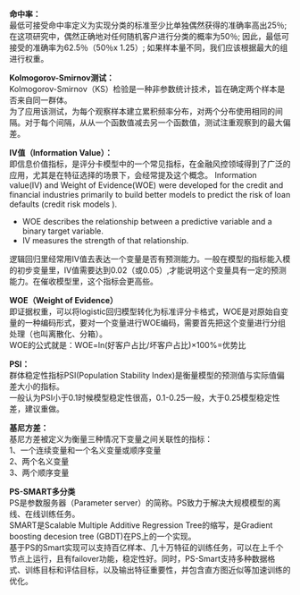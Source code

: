 **命中率：**  
最低可接受命中率定义为实现分类的标准至少比单独偶然获得的准确率高出25％; 在这项研究中，偶然正确地对任何随机客户进行分类的概率为50％; 因此，最低可接受的准确率为62.5％（50％x 1.25）; 如果样本量不同，我们应该根据最大的组进行权重。

**Kolmogorov-Smirnov测试：**  
Kolmogorov-Smirnov（KS）检验是一种非参数统计技术，旨在确定两个样本是否来自同一群体。  
为了应用该测试，为每个观察样本建立累积频率分布，对两个分布使用相同的间隔。对于每个间隔，从从一个函数值减去另一个函数值，测试注重观察到的最大偏差。

**IV值（Information Value）：**  
即信息价值指标，是评分卡模型中的一个常见指标，在金融风控领域得到了广泛的应用，尤其是在特征选择的场景下，会经常提及这个概念。
Information value(IV) and Weight of Evidence(WOE) were developed for the credit and financial industries primarily to build better models to predict the risk of loan defaults (credit risk models ).  
+ WOE describes the relationship between a predictive variable and a binary target variable.
+ IV measures the strength of that relationship.  

逻辑回归里经常用IV值去表达一个变量是否有预测能力。一般在模型的指标能入模的初步变量里，IV值需要达到0.02（或0.05）,才能说明这个变量具有一定的预测能力。在催收模型里，这个指标会更高些。

**WOE（Weight of Evidence）**  
即证据权重，可以将logistic回归模型转化为标准评分卡格式，WOE是对原始自变量的一种编码形式，要对一个变量进行WOE编码，需要首先把这个变量进行分组处理（也叫离散化、分箱）。  
WOE的公式就是：WOE=ln(好客户占比/坏客户占比)×100%=优势比


**PSI：**  
群体稳定性指标PSI(Population Stability Index)是衡量模型的预测值与实际值偏差大小的指标。  
一般认为PSI小于0.1时候模型稳定性很高，0.1-0.25一般，大于0.25模型稳定性差，建议重做。

**基尼方差：**  
基尼方差被定义为衡量三种情况下变量之间关联性的指标：  
1、一个连续变量和一个名义变量或顺序变量  
2、两个名义变量  
3、两个顺序变量  


**PS-SMART多分类**  
PS是参数服务器（Parameter server）的简称。PS致力于解决大规模模型的离线、在线训练任务。  
SMART是Scalable Multiple Additive Regression Tree的缩写，是Gradient boosting decesion tree (GBDT)在PS上的一个实现。  
基于PS的Smart实现可以支持百亿样本、几十万特征的训练任务，可以在上千个节点上运行，且有failover功能，稳定性好。同时，PS-Smart支持多种数据格式、训练目标和评估目标，以及输出特征重要性，并包含直方图近似等加速训练的优化。
